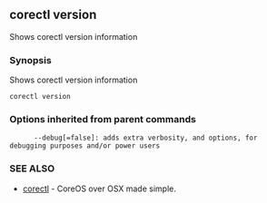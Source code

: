## corectl version

Shows corectl version information

### Synopsis


Shows corectl version information

```
corectl version
```

### Options inherited from parent commands

```
      --debug[=false]: adds extra verbosity, and options, for debugging purposes and/or power users
```

### SEE ALSO
* [corectl](corectl.md)	 - CoreOS over OSX made simple.

